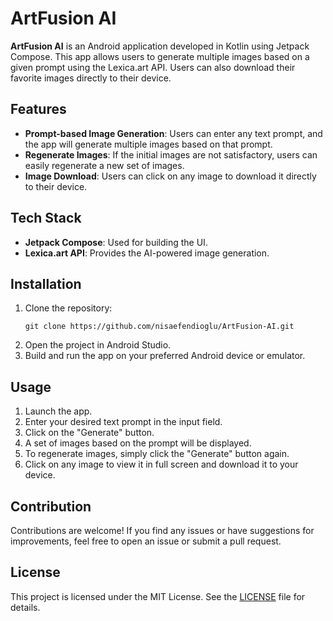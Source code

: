 # ArtFusion AI

**ArtFusion AI** is an Android application developed in Kotlin using Jetpack Compose. This app allows users to generate multiple images based on a given prompt using the Lexica.art API. Users can also download their favorite images directly to their device.

## Features

- **Prompt-based Image Generation**: Users can enter any text prompt, and the app will generate multiple images based on that prompt.
- **Regenerate Images**: If the initial images are not satisfactory, users can easily regenerate a new set of images.
- **Image Download**: Users can click on any image to download it directly to their device.

## Tech Stack

- **Jetpack Compose**: Used for building the UI.
- **Lexica.art API**: Provides the AI-powered image generation.

## Installation

1. Clone the repository:
    ```
    git clone https://github.com/nisaefendioglu/ArtFusion-AI.git
    ```
2. Open the project in Android Studio.
3. Build and run the app on your preferred Android device or emulator.

## Usage

1. Launch the app.
2. Enter your desired text prompt in the input field.
3. Click on the "Generate" button.
4. A set of images based on the prompt will be displayed.
5. To regenerate images, simply click the "Generate" button again.
6. Click on any image to view it in full screen and download it to your device.

## Contribution

Contributions are welcome! If you find any issues or have suggestions for improvements, feel free to open an issue or submit a pull request.

## License

This project is licensed under the MIT License. See the [LICENSE](LICENSE) file for details.
